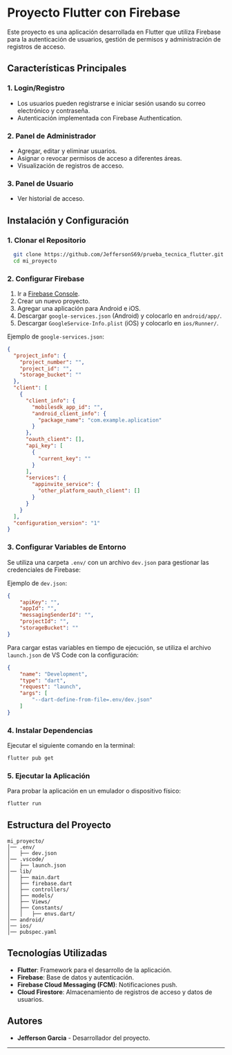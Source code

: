 # Proyecto Flutter con Firebase

Este proyecto es una aplicación desarrollada en Flutter que utiliza Firebase para la autenticación de usuarios, gestión de permisos y administración de registros de acceso.

## Características Principales

### 1. **Login/Registro**
- Los usuarios pueden registrarse e iniciar sesión usando su correo electrónico y contraseña.
- Autenticación implementada con Firebase Authentication.

### 2. **Panel de Administrador**
- Agregar, editar y eliminar usuarios.
- Asignar o revocar permisos de acceso a diferentes áreas.
- Visualización de registros de acceso.

### 3. **Panel de Usuario**
- Ver historial de acceso.

## Instalación y Configuración

### **1. Clonar el Repositorio**
```sh
  git clone https://github.com/JeffersonS69/prueba_tecnica_flutter.git
  cd mi_proyecto
```

### **2. Configurar Firebase**
1. Ir a [Firebase Console](https://console.firebase.google.com/).
2. Crear un nuevo proyecto.
3. Agregar una aplicación para Android e iOS.
4. Descargar `google-services.json` (Android) y colocarlo en `android/app/`.
5. Descargar `GoogleService-Info.plist` (iOS) y colocarlo en `ios/Runner/`.

Ejemplo de `google-services.json`:

```json
{
  "project_info": {
    "project_number": "",
    "project_id": "", 
    "storage_bucket": ""
  },
  "client": [
    {
      "client_info": {
        "mobilesdk_app_id": "",
        "android_client_info": {
          "package_name": "com.example.aplication"
        }
      },
      "oauth_client": [],
      "api_key": [
        {
          "current_key": ""
        }
      ],
      "services": {
        "appinvite_service": {
          "other_platform_oauth_client": []
        }
      }
    }
  ],
  "configuration_version": "1"
}
```

### **3. Configurar Variables de Entorno**

Se utiliza una carpeta `.env/` con un archivo `dev.json` para gestionar las credenciales de Firebase:

Ejemplo de `dev.json`:

```json
{
    "apiKey": "",
    "appId": "",
    "messagingSenderId": "",
    "projectId": "",
    "storageBucket": ""
}
```

Para cargar estas variables en tiempo de ejecución, se utiliza el archivo `launch.json` de VS Code con la configuración:

```json
{
    "name": "Development",
    "type": "dart",
    "request": "launch",
    "args": [
        "--dart-define-from-file=.env/dev.json"
    ]
}
```

### **4. Instalar Dependencias**
Ejecutar el siguiente comando en la terminal:
```sh
flutter pub get
```

### **5. Ejecutar la Aplicación**
Para probar la aplicación en un emulador o dispositivo físico:
```sh
flutter run
```

## Estructura del Proyecto

```
mi_proyecto/
│── .env/
│   ├── dev.json
│── .vscode/
│   ├── launch.json
│── lib/
│   ├── main.dart
│   ├── firebase.dart
│   ├── controllers/         
│   ├── models/        
│   ├── Views/
│   ├── Constants/
│   │   ├── envs.dart/           
│── android/
│── ios/
│── pubspec.yaml       
```

## Tecnologías Utilizadas
- **Flutter**: Framework para el desarrollo de la aplicación.
- **Firebase**: Base de datos y autenticación.
- **Firebase Cloud Messaging (FCM)**: Notificaciones push.
- **Cloud Firestore**: Almacenamiento de registros de acceso y datos de usuarios.


## Autores
- **Jefferson Garcia** - Desarrollador del proyecto.

---



